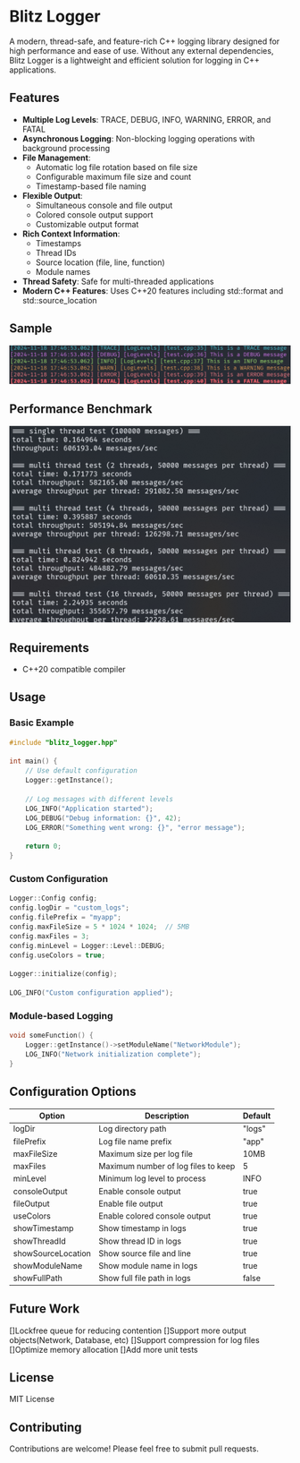 # Blitz Logger

A modern, thread-safe, and feature-rich C++ logging library designed for high performance and ease of use. Without any external dependencies, Blitz Logger is a lightweight and efficient solution for logging in C++ applications.

## Features

- **Multiple Log Levels**: TRACE, DEBUG, INFO, WARNING, ERROR, and FATAL
- **Asynchronous Logging**: Non-blocking logging operations with background processing
- **File Management**:
  - Automatic log file rotation based on file size
  - Configurable maximum file size and count
  - Timestamp-based file naming
- **Flexible Output**:
  - Simultaneous console and file output
  - Colored console output support
  - Customizable output format
- **Rich Context Information**:
  - Timestamps
  - Thread IDs
  - Source location (file, line, function)
  - Module names
- **Thread Safety**: Safe for multi-threaded applications
- **Modern C++ Features**: Uses C++20 features including std::format and std::source_location

## Sample

![Sample](sample.png)

## Performance Benchmark

![Performance](performance.png)

## Requirements

- C++20 compatible compiler

## Usage

### Basic Example

```cpp
#include "blitz_logger.hpp"

int main() {
    // Use default configuration
    Logger::getInstance();

    // Log messages with different levels
    LOG_INFO("Application started");
    LOG_DEBUG("Debug information: {}", 42);
    LOG_ERROR("Something went wrong: {}", "error message");

    return 0;
}
```

### Custom Configuration

```cpp
Logger::Config config;
config.logDir = "custom_logs";
config.filePrefix = "myapp";
config.maxFileSize = 5 * 1024 * 1024;  // 5MB
config.maxFiles = 3;
config.minLevel = Logger::Level::DEBUG;
config.useColors = true;

Logger::initialize(config);

LOG_INFO("Custom configuration applied");
```

### Module-based Logging

```cpp
void someFunction() {
    Logger::getInstance()->setModuleName("NetworkModule");
    LOG_INFO("Network initialization complete");
}
```

## Configuration Options

| Option             | Description                         | Default |
| ------------------ | ----------------------------------- | ------- |
| logDir             | Log directory path                  | "logs"  |
| filePrefix         | Log file name prefix                | "app"   |
| maxFileSize        | Maximum size per log file           | 10MB    |
| maxFiles           | Maximum number of log files to keep | 5       |
| minLevel           | Minimum log level to process        | INFO    |
| consoleOutput      | Enable console output               | true    |
| fileOutput         | Enable file output                  | true    |
| useColors          | Enable colored console output       | true    |
| showTimestamp      | Show timestamp in logs              | true    |
| showThreadId       | Show thread ID in logs              | true    |
| showSourceLocation | Show source file and line           | true    |
| showModuleName     | Show module name in logs            | true    |
| showFullPath       | Show full file path in logs         | false   |

## Future Work

[]Lockfree queue for reducing contention
[]Support more output objects(Network, Database, etc)
[]Support compression for log files
[]Optimize memory allocation
[]Add more unit tests

## License

MIT License

## Contributing

Contributions are welcome! Please feel free to submit pull requests.

